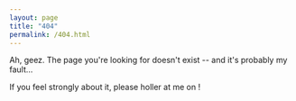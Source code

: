 ```yaml
---
layout: page
title: "404"
permalink: /404.html
---
```


Ah, geez. The page you're looking for doesn't exist -- and it's probably my fault...

If you feel strongly about it, please holler at me on
<a class="alt-link" href="{{ site.mastodon_link }}" title="Mastodon">
    <i class="fa-brands fa-mastodon fa-beat" style="--fa-beat-scale: 1.25; --fa-animation-duration: 1.75s; --fa-animation-delay: 2.0s;"></i>
</a>
!
